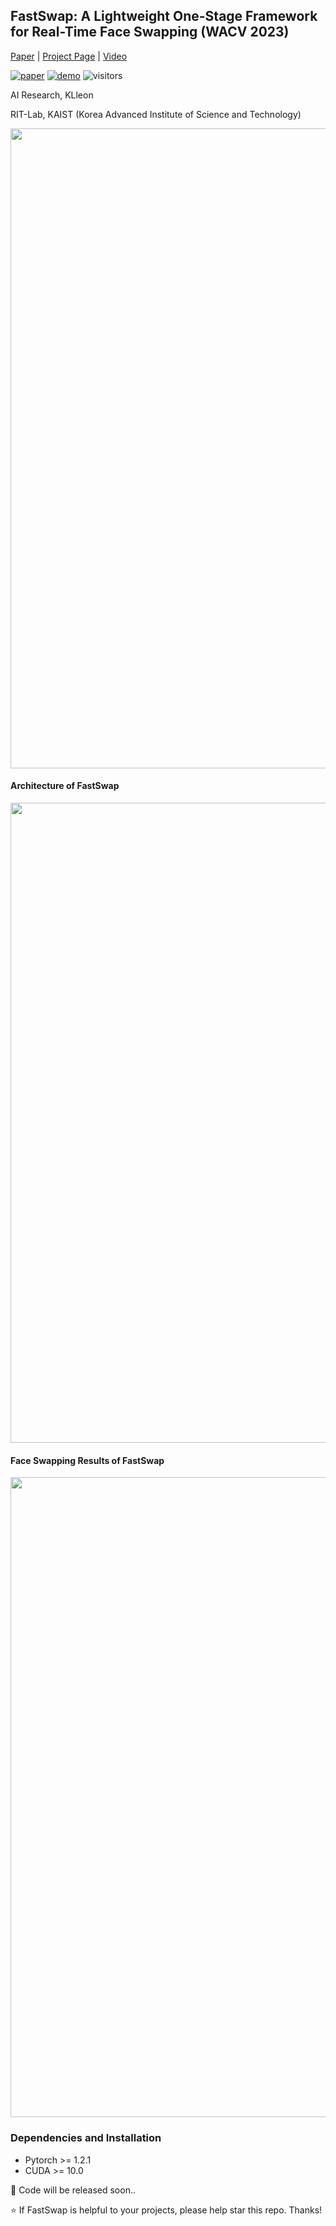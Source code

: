 ## FastSwap: A Lightweight One-Stage Framework for Real-Time Face Swapping (WACV 2023)

[Paper]() | [Project Page](https://wacv-1752.github.io/FastSwap/) | [Video]()

[![paper](https://img.shields.io/badge/arxiv-paper-red)]()
[![demo](https://img.shields.io/badge/project-%F0%9F%9A%80%20-blue)](https://wacv-1752.github.io/FastSwap/)
![visitors](https://visitor-badge.laobi.icu/badge?page_id=sahngmin/fastswap)

<!-- ![visitors](https://visitor-badge.glitch.me/badge?page_id=sczhou/CodeFormer) -->

AI Research, KLleon

RIT-Lab, KAIST (Korea Advanced Institute of Science and Technology)

<img src="figs/main.png" width="1024px"/>

#### Architecture of FastSwap
<img src="figs/main_network.png" width="1024px"/>


#### Face Swapping Results of FastSwap
<img src="figs/additional.png" width="1024px"/>

### Dependencies and Installation
- Pytorch >= 1.2.1
- CUDA >= 10.0

🤗 Code will be released soon..

:star: If FastSwap is helpful to your projects, please help star this repo. Thanks!
